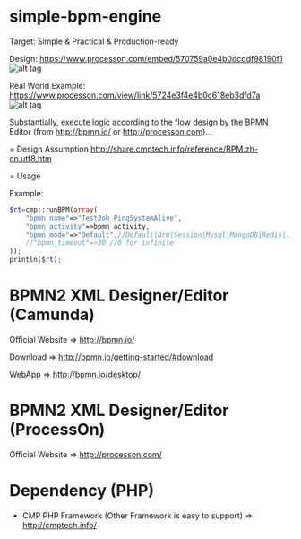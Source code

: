 # simple-bpm-engine

Target: Simple & Practical & Production-ready

Design: 
https://www.processon.com/embed/570759a0e4b0dcddf98190f1
![alt tag](https://www.processon.com/chart_image/5715ad55e4b0d89bd2587fa7.png)

Real World Example: 
https://www.processon.com/view/link/5724e3f4e4b0c618eb3dfd7a
![alt tag](https://www.processon.com/chart_image/5724e338e4b0c618eb3dfafc.png)

Substantially, execute logic according to the flow design by the BPMN Editor (from http://bpmn.io/ or http://processon.com)...

= Design Assumption
http://share.cmptech.info/reference/BPM.zh-cn.utf8.htm

= Usage

Example:
```php
$rt=cmp::runBPM(array(
	"bpmn_name"=>"TestJob_PingSystemAlive",
	"bpmn_activity"=>bpmn_activity,
	"bpmn_mode"=>"Default",//Default|Orm|Session|Mysql|MongoDB|Redis|... , Default is Sessionless & Sync
	//"bpmn_timeout"=>30,//0 for infinite
));
println($rt);
```

# BPMN2 XML Designer/Editor  (Camunda)

Official Website => http://bpmn.io/

Download =>  http://bpmn.io/getting-started/#download

WebApp => http://bpmn.io/desktop/

# BPMN2 XML Designer/Editor  (ProcessOn)

Official Website => http://processon.com/

# Dependency (PHP)

* CMP PHP Framework (Other Framework is easy to support) => http://cmptech.info/




